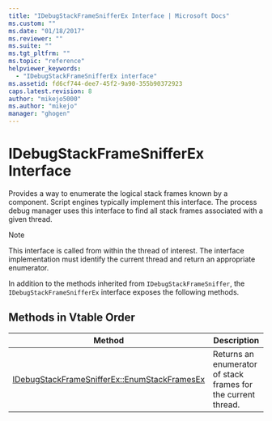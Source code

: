 ```yaml
---
title: "IDebugStackFrameSnifferEx Interface | Microsoft Docs"
ms.custom: ""
ms.date: "01/18/2017"
ms.reviewer: ""
ms.suite: ""
ms.tgt_pltfrm: ""
ms.topic: "reference"
helpviewer_keywords:
  - "IDebugStackFrameSnifferEx interface"
ms.assetid: fd6cf744-dee7-45f2-9a90-355b90372923
caps.latest.revision: 8
author: "mikejo5000"
ms.author: "mikejo"
manager: "ghogen"
---
```

# IDebugStackFrameSnifferEx Interface
Provides a way to enumerate the logical stack frames known by a component. Script engines typically implement this interface. The process debug manager uses this interface to find all stack frames associated with a given thread.

> [!NOTE]
>  This interface is called from within the thread of interest. The interface implementation must identify the current thread and return an appropriate enumerator.

 In addition to the methods inherited from `IDebugStackFrameSniffer`, the `IDebugStackFrameSnifferEx` interface exposes the following methods.

## Methods in Vtable Order

|Method|Description|
|------------|-----------------|
|[IDebugStackFrameSnifferEx::EnumStackFramesEx](../../winscript/reference/idebugstackframesnifferex-enumstackframesex.md)|Returns an enumerator of stack frames for the current thread.|